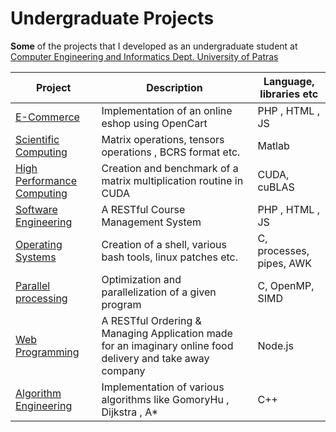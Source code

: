 # Undergraduate Projects

**Some** of the projects that I developed as an undergraduate student at [Computer Engineering and Informatics Dept. University of Patras](https://www.ceid.upatras.gr/)

Project  | Description | Language, libraries etc
------------- | ------------- | ------------
[E-Commerce][ecomm]  |  Implementation of an online eshop using OpenCart |PHP , HTML , JS
[Scientific Computing][sccomp]  |  Matrix operations, tensors operations , BCRS format etc. | Matlab
[High Performance Computing][hpc] | Creation and benchmark of a matrix multiplication routine in CUDA | CUDA, cuBLAS
[Software Engineering][soft] |  A RESTful Course Management System | PHP , HTML , JS
[Operating Systems][os] | Creation of a shell, various bash tools, linux patches etc. | C, processes, pipes, AWK
[Parallel processing][parale] | Optimization and parallelization of a given program | C, OpenMP, SIMD
[Web Programming][web] | A RESTful Ordering & Managing Application made for an imaginary online food delivery and take away company | Node.js
[Algorithm Engineering][alg] | Implementation of various algorithms like GomoryHu , Dijkstra , A* | C++

[alg]: <https://github.com/omnone/GomoryHu>
[ecomm]: <./e-commerce>
[soft]: <https://github.com/omnone/MyCeidClass>
[os]: <./operating-systems>
[hpc]: <./high-performance-computing>
[parale]: <./parallel-programming>
[web]: <https://github.com/omnone/localcoffee_webapp>
[sccomp]: <./scientific-computing>

